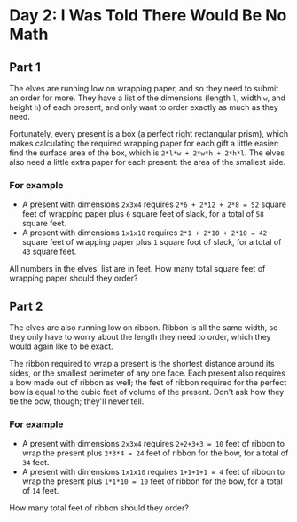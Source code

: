 # Day 2: I Was Told There Would Be No Math

## Part 1

The elves are running low on wrapping paper, and so they need to submit an
order for more. They have a list of the dimensions (length `l`, width `w`, and
height `h`) of each present, and only want to order exactly as much as they need.

Fortunately, every present is a box (a perfect right rectangular prism), which
makes calculating the required wrapping paper for each gift a little easier:
find the surface area of the box, which is `2*l*w + 2*w*h + 2*h*l`. The elves
also need a little extra paper for each present: the area of the smallest side.

### For example

* A present with dimensions `2x3x4` requires `2*6 + 2*12 + 2*8 = 52` square feet
  of wrapping paper plus `6` square feet of slack, for a total of `58` square feet.
* A present with dimensions `1x1x10` requires `2*1 + 2*10 + 2*10 = 42` square
  feet of wrapping paper plus `1` square foot of slack, for a total of `43` square
  feet.

All numbers in the elves' list are in feet. How many total square feet of
wrapping paper should they order?

## Part 2

The elves are also running low on ribbon. Ribbon is all the same width, so they
only have to worry about the length they need to order, which they would again
like to be exact.

The ribbon required to wrap a present is the shortest distance around its sides,
or the smallest perimeter of any one face. Each present also requires a bow made
out of ribbon as well; the feet of ribbon required for the perfect bow is equal to
the cubic feet of volume of the present. Don't ask how they tie the bow, though;
they'll never tell.

### For example

* A present with dimensions `2x3x4` requires `2+2+3+3 = 10` feet of ribbon to wrap
  the present plus `2*3*4 = 24` feet of ribbon for the bow, for a total of `34`
  feet.
* A present with dimensions `1x1x10` requires `1+1+1+1 = 4` feet of ribbon to wrap
  the present plus `1*1*10 = 10` feet of ribbon for the bow, for a total of `14`
  feet.
  
How many total feet of ribbon should they order?
